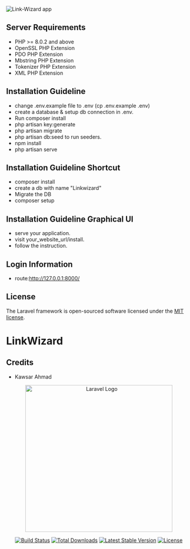 

![Link-Wizard app](https://user-images.githubusercontent.com/54704888/205476263-a9439eab-ffef-49f5-94e1-e2a731ca69c7.PNG)




## Server Requirements

* PHP >= 8.0.2 and above
* OpenSSL PHP Extension
* PDO PHP Extension       
* Mbstring PHP Extension
* Tokenizer PHP Extension
* XML PHP Extension  

## Installation Guideline

* change .env.example file to .env (cp .env.example .env)
* create a database & setup db connection in .env.
* Run composer install 
* php artisan key:generate
* php artisan migrate
* php artisan db:seed to run seeders.
* npm install
* php artisan serve

## Installation Guideline Shortcut
* composer install
* create a db with name "Linkwizard"
* Migrate the DB
* composer setup

## Installation Guideline Graphical UI
* serve your application.
* visit your_website_url/install.
* follow the instruction.

## Login Information
* route:http://127.0.0.1:8000/
 
 ## License

The Laravel framework is open-sourced software licensed under the [MIT license](https://opensource.org/licenses/MIT).
# LinkWizard

## Credits

* Kawsar Ahmad
















<p align="center"><a href="https://laravel.com" target="_blank"><img src="https://raw.githubusercontent.com/laravel/art/master/logo-lockup/5%20SVG/2%20CMYK/1%20Full%20Color/laravel-logolockup-cmyk-red.svg" width="400" alt="Laravel Logo"></a></p>

<p align="center">
<a href="https://travis-ci.org/laravel/framework"><img src="https://travis-ci.org/laravel/framework.svg" alt="Build Status"></a>
<a href="https://packagist.org/packages/laravel/framework"><img src="https://img.shields.io/packagist/dt/laravel/framework" alt="Total Downloads"></a>
<a href="https://packagist.org/packages/laravel/framework"><img src="https://img.shields.io/packagist/v/laravel/framework" alt="Latest Stable Version"></a>
<a href="https://packagist.org/packages/laravel/framework"><img src="https://img.shields.io/packagist/l/laravel/framework" alt="License"></a>
</p>



